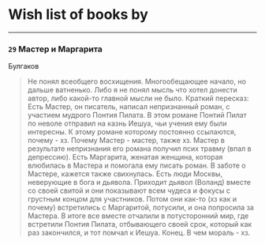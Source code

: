 # Wish list of books by [](https://plus.google.com/u/0/111798276862514731625/)
---

### `29` Мастер и Маргарита
Булгаков
> Не понял всеобщего восхищения. Многообещающее начало, но дальше ватненько. Либо я не понял мысль что хотел донести автор, либо какой-то главной мысли не было. 
> Краткий пересказ:
> Есть Мастер, он писатель, написал непризнанный роман, с участием мудрого Понтия Пилата. В этом романе Понтий Пилат по неволе отправил на казнь Иешуа, чьи учения ему были интересны. К этому романе которому постоянно ссылаются, почему - хз. Почему Мастер - мастер, также хз. Мастер в результате непризнания его романа получил псих травму (впал в депрессию). Есть Маргарита, женатая женщина, которая влюбилась в Мастера и помогала ему писать роман. В заботе о Мастере, кажется также свихнулась. Есть люди Москвы, неверующие в бога и дьявола. Приходит дьявол (Воланд) вместе со своей свитой и они показывают всем чудеса и фокусы с грустным концом для участников. Потом они как-то (хз как и почему) встретились с Маргаритой, потусили, и она попросила за Мастера. В итоге все вместе отчалили в потусторонний мир, где встретили Понтия Пилата, отбывающего своей срок, который как раз закончился, и тот помчал к Иешуа. Конец.
> В чем мораль - хз.

